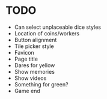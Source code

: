 # TODO

- Can select unplaceable dice styles
- Location of coins/workers
- Button alignment
- Tile picker style
- Favicon
- Page title
- Dares for yellow
- Show memories
- Show videos
- Something for green?
- Game end
